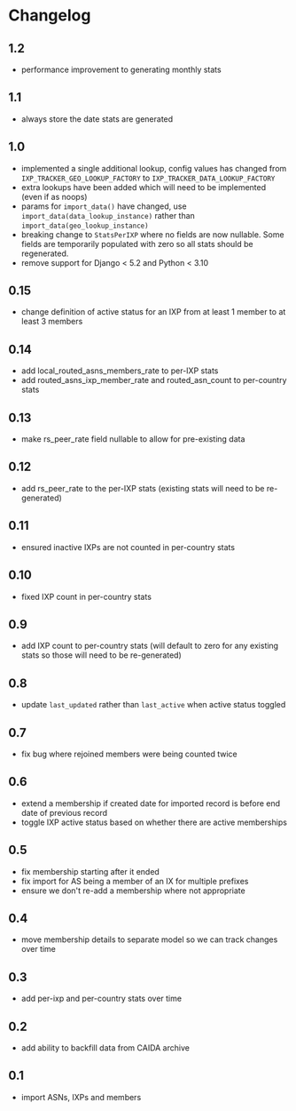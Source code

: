 # Changelog

## 1.2
- performance improvement to generating monthly stats

## 1.1
- always store the date stats are generated

## 1.0
- implemented a single additional lookup, config values has changed from `IXP_TRACKER_GEO_LOOKUP_FACTORY` to `IXP_TRACKER_DATA_LOOKUP_FACTORY`
- extra lookups have been added which will need to be implemented (even if as noops)
- params for `import_data()` have changed, use `import_data(data_lookup_instance)` rather than `import_data(geo_lookup_instance)`
- breaking change to `StatsPerIXP` where no fields are now nullable. Some fields are temporarily populated with zero so all stats should be regenerated.
- remove support for Django < 5.2 and Python < 3.10

## 0.15
- change definition of active status for an IXP from at least 1 member to at least 3 members

## 0.14
- add local_routed_asns_members_rate to per-IXP stats
- add routed_asns_ixp_member_rate and routed_asn_count to per-country stats

## 0.13
- make rs_peer_rate field nullable to allow for pre-existing data

## 0.12
- add rs_peer_rate to the per-IXP stats (existing stats will need to be re-generated)

## 0.11
- ensured inactive IXPs are not counted in per-country stats

## 0.10
- fixed IXP count in per-country stats

## 0.9
- add IXP count to per-country stats (will default to zero for any existing stats so those will need to be re-generated)

## 0.8
- update `last_updated` rather than `last_active` when active status toggled

## 0.7
- fix bug where rejoined members were being counted twice

## 0.6
- extend a membership if created date for imported record is before end date of previous record
- toggle IXP active status based on whether there are active memberships

## 0.5
- fix membership starting after it ended
- fix import for AS being a member of an IX for multiple prefixes
- ensure we don't re-add a membership where not appropriate

## 0.4
- move membership details to separate model so we can track changes over time

## 0.3
- add per-ixp and per-country stats over time

## 0.2
- add ability to backfill data from CAIDA archive

## 0.1
- import ASNs, IXPs and members

